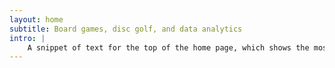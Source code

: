 ```yaml
---
layout: home
subtitle: Board games, disc golf, and data analytics
intro: |
    A snippet of text for the top of the home page, which shows the most recent N posts (where N is defined in `_config.yml` as `recent_posts_on_homepage`).
---
```

